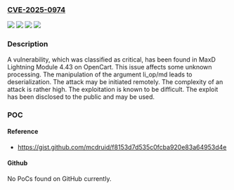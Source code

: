 ### [CVE-2025-0974](https://cve.mitre.org/cgi-bin/cvename.cgi?name=CVE-2025-0974)
![](https://img.shields.io/static/v1?label=Product&message=Lightning%20Module&color=blue)
![](https://img.shields.io/static/v1?label=Version&message=%3D%204.43%20&color=brighgreen)
![](https://img.shields.io/static/v1?label=Vulnerability&message=Deserialization&color=brighgreen)
![](https://img.shields.io/static/v1?label=Vulnerability&message=Improper%20Input%20Validation&color=brighgreen)

### Description

A vulnerability, which was classified as critical, has been found in MaxD Lightning Module 4.43 on OpenCart. This issue affects some unknown processing. The manipulation of the argument li_op/md leads to deserialization. The attack may be initiated remotely. The complexity of an attack is rather high. The exploitation is known to be difficult. The exploit has been disclosed to the public and may be used.

### POC

#### Reference
- https://gist.github.com/mcdruid/f8153d7d535c0fcba920e83a64953d4e

#### Github
No PoCs found on GitHub currently.

